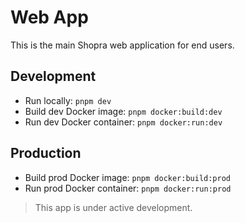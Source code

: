 # Web App

This is the main Shopra web application for end users.

## Development

- Run locally: `pnpm dev`
- Build dev Docker image: `pnpm docker:build:dev`
- Run dev Docker container: `pnpm docker:run:dev`

## Production

- Build prod Docker image: `pnpm docker:build:prod`
- Run prod Docker container: `pnpm docker:run:prod`

> This app is under active development.
